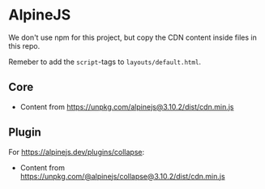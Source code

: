 # AlpineJS

We don't use npm for this project, but copy the CDN content inside files in this repo.

Remeber to add the `script`-tags to `layouts/default.html`.

## Core

- Content from https://unpkg.com/alpinejs@3.10.2/dist/cdn.min.js

## Plugin

For https://alpinejs.dev/plugins/collapse:

- Content from https://unpkg.com/@alpinejs/collapse@3.10.2/dist/cdn.min.js
